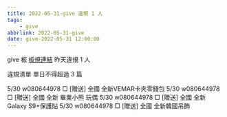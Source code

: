 ```yaml
---
title: 2022-05-31-give 違規 1 人
tags:
    - give
abbrlink: 2022-05-31-give
date: give-2022-05-31 12:00:00
---
```

give 板 [板規連結](https://www.ptt.cc/bbs/give/M.1612495900.A.C32.html)
昨天違規 1 人
<!-- more -->

違規清單
單日不得超過 3 篇

5/30 w080644978 □ [贈送] 全國 全新VEMAR卡夾零錢包
5/30 w080644978 □ [贈送] 全國 全新 畢業小熊 玩偶
5/30 w080644978 □ [贈送] 全國 全新 Galaxy S9+保護貼
5/30 w080644978 □ [贈送] 全國 全新韓國吊飾